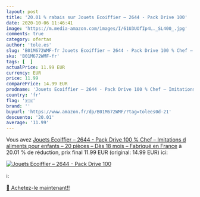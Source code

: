 ```yaml
---
layout: post
title: '20.01 % rabais sur Jouets Ecoiffier – 2644 - Pack Drive 100'
date: 2020-10-06 11:46:41
image: 'https://m.media-amazon.com/images/I/61U3UOfIp4L._SL400_.jpg'
comments: true
category: ofertas
author: 'tole.es'
slug: 'B01M672WMF-fr Jouets Ecoiffier – 2644 - Pack Drive 100 % Chef –...'
sku: 'B01M672WMF-fr'
tags: [  ]
actualPrice: 11.99 EUR
currency: EUR
price: 11.99
comparePrice: 14.99 EUR
prodname: 'Jouets Ecoiffier – 2644 - Pack Drive 100 % Chef – Imitations d aliments pour enfants – 20 pièces – Dès 18 mois – Fabriqué en France'
country: 'fr'
flag: '🇫🇷'
brand: ''
buyurl: 'https://www.amazon.fr/dp/B01M672WMF/?tag=tolees0d-21'
descuento: '20.01'
average: '11.99'
---
```


Vous avez [Jouets Ecoiffier – 2644 - Pack Drive 100 % Chef – Imitations d aliments pour enfants – 20 pièces – Dès 18 mois – Fabriqué en France](https://www.amazon.fr/dp/B01M672WMF/?tag=tolees0d-21)  à  20.01 % de réduction, prix final  11.99 EUR (original: 14.99 EUR) ici:

[![Jouets Ecoiffier – 2644 - Pack Drive 100](https://m.media-amazon.com/images/I/61U3UOfIp4L._SL400_.jpg)](https://www.amazon.fr/dp/B01M672WMF/?tag=tolees0d-21)

ℹ️:


[🛒 Achetez-le maintenant!!](https://www.amazon.fr/dp/B01M672WMF/?tag=tolees0d-21)
